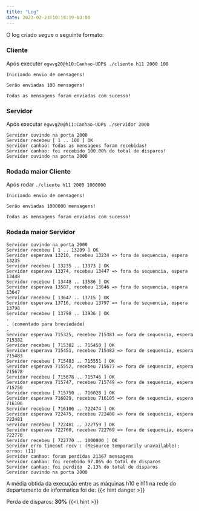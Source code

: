 ```yaml
---
title: "Log"
date: 2023-02-23T10:18:19-03:00
---
```



O log criado segue o seguinte formato:

### Cliente
Após executer `egwvg20@h10:Canhao-UDP$ ./cliente h11 2000 100`
```
Iniciando envio de mensagens!

Serão enviadas 100 mensagens!

Todas as mensagens foram enviadas com sucesso!
```

### Servidor
Após executar `egwvg20@h11:Canhao-UDP$ ./servidor 2000`
```
Servidor ouvindo na porta 2000
Servidor recebeu [ 1 .. 100 ] OK
Servidor canhao: Todas as mensagens foram recebidas!
Servidor canhao: foi recebido 100.00% do total de disparos!
Servidor ouvindo na porta 2000
```

### Rodada maior Cliente
Após rodar `./cliente h11 2000 1000000`
```
Iniciando envio de mensagens!

Serão enviadas 1000000 mensagens!

Todas as mensagens foram enviadas com sucesso!
```

### Rodada maior Servidor
```
Servidor ouvindo na porta 2000
Servidor recebeu [ 1 .. 13209 ] OK
Servidor esperava 13210, recebeu 13234 => fora de sequencia, espera 13235
Servidor recebeu [ 13235 .. 13373 ] OK
Servidor esperava 13374, recebeu 13447 => fora de sequencia, espera 13448
Servidor recebeu [ 13448 .. 13586 ] OK
Servidor esperava 13587, recebeu 13646 => fora de sequencia, espera 13647
Servidor recebeu [ 13647 .. 13715 ] OK
Servidor esperava 13716, recebeu 13797 => fora de sequencia, espera 13798
Servidor recebeu [ 13798 .. 13936 ] OK
.
. (comentado para breviedade)
.
Servidor esperava 715325, recebeu 715381 => fora de sequencia, espera 715382
Servidor recebeu [ 715382 .. 715450 ] OK
Servidor esperava 715451, recebeu 715482 => fora de sequencia, espera 715483
Servidor recebeu [ 715483 .. 715551 ] OK
Servidor esperava 715552, recebeu 715677 => fora de sequencia, espera 715678
Servidor recebeu [ 715678 .. 715746 ] OK
Servidor esperava 715747, recebeu 715749 => fora de sequencia, espera 715750
Servidor recebeu [ 715750 .. 716028 ] OK
Servidor esperava 716029, recebeu 716105 => fora de sequencia, espera 716106
Servidor recebeu [ 716106 .. 722474 ] OK
Servidor esperava 722475, recebeu 722480 => fora de sequencia, espera 722481
Servidor recebeu [ 722481 .. 722759 ] OK
Servidor esperava 722760, recebeu 722769 => fora de sequencia, espera 722770
Servidor recebeu [ 722770 .. 1000000 ] OK
Servidor erro timeout recv : (Resource temporarily unavailable); errno: (11)
Servidor canhao: foram perdidas 21367 mensagens
Servidor canhao: foi recebido 97.86% do total de disparos
Servidor canhao: foi perdido  2.13% do total de disparos
Servidor ouvindo na porta 2000
```


A média obtida da execução entre as máquinas h10 e h11 na rede do departamento de informatica foi de:
{{< hint danger >}}

Perda de disparos: **30%**
{{<\ hint >}}
